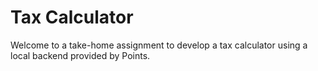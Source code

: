 # Tax Calculator

Welcome to a take-home assignment to develop a tax calculator using a local backend provided by Points.